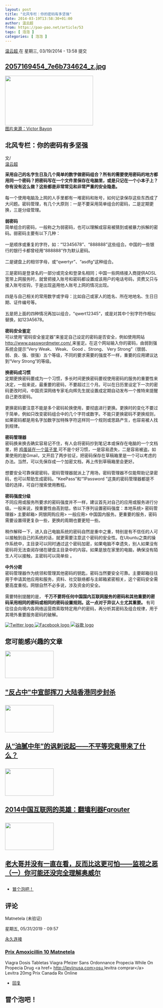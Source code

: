 ```yaml
---
layout: post
title: "北风专栏：你的密码有多坚强"
date: 2014-03-19T13:58:30+01:00
author: 温云超
from: https://pao-pao.net/article/53
tags: [ 泡泡 ]
categories: [ 泡泡 ]
---
```


<section class="clearfix" id="content" role="main">
 <div class="region region-content">
  <div class="block block-system" id="block-system-main">
   <div class="content">
    <div about="/article/53" class="node node-pao-pao-article node-promoted node-full view-mode-full clearfix" id="node-53" typeof="sioc:Item foaf:Document">
     <span class="rdf-meta element-hidden" content="北风专栏：你的密码有多坚强" property="dc:title">
     </span>
     <span class="rdf-meta element-hidden" content="1" datatype="xsd:integer" property="sioc:num_replies">
     </span>
     <div class="submitted">
      <span content="2014-03-19T13:58:30+01:00" datatype="xsd:dateTime" property="dc:date dc:created" rel="sioc:has_creator">
       <a about="/author/10" class="username" datatype="" href="/author/10" property="foaf:name" title="查看用户资料" typeof="sioc:UserAccount" xml:lang="">
        温云超
       </a>
       在 星期三, 03/19/2014 - 13:58 提交
      </span>
     </div>
     <div class="content">
      <div class="field field-name-field-image field-type-image field-label-hidden">
       <div class="field-items">
        <div class="field-item even">
         <div class="file file-image file-image-jpeg" id="file-103--2">
          <h2 class="element-invisible">
           <a href="/file/103">
            2057169454_7e6b734624_z.jpg
           </a>
          </h2>
          <div class="content">
           <img alt="" height="164" src="https://pao-pao.net/sites/pao-pao.net/files/styles/article_detail/public/2057169454_7e6b734624_z.jpg?itok=PzaSOjKy" title="" typeof="foaf:Image" width="290"/>
           <div class="field field-name-field-image-source field-type-link-field field-label-hidden">
            <div class="field-items">
             <div class="field-item even">
              <a href="https://www.flickr.com/photos/10856846@N07/2057169454/in/photolist-48MwNS-a7fBjA-4VunmL-dRezcB-dnQ16c-dx3HB8-dx3Hyi-6bRWwS-iVLbo-d7sDZJ-7M6YWk-388PY-4Fmx8v-5ngqg6-5DqmPX-6pYcqc-amiCjh-5QJP1U-CCjVc-bfTbQM-ssgxv-4ssas1-aXSn9n-87sZTW-87sZTJ-87sZTQ-7bS7kv-5KBhmv-ejfyvv-angEQG-dxyUFY-4BiFJF-dxtsJM-dxtsNP-dxtsKp-dxtsM8-89UTcX-4W6vGc-yEA6-7djfh-5aZCBQ-kuoW2X-A9Jmp-aMhbuv-fP55ks-tFTBN-cdM6PJ-b553HP-4so6j2-4Pw5ob-9XfP9z">
               图片来源：Victor Bayon
              </a>
             </div>
            </div>
           </div>
          </div>
         </div>
        </div>
       </div>
      </div>
      <div class="field field-name-title field-type-ds field-label-hidden">
       <div class="field-items">
        <div class="field-item even" property="dc:title">
         <h1 class="page-title">
          北风专栏：你的密码有多坚强
         </h1>
        </div>
       </div>
      </div>
      <div class="field-name-author">
       <div class="label-inline">
        文/
       </div>
       <a about="/author/10" class="username" datatype="" href="/author/10" property="foaf:name" title="查看用户资料" typeof="sioc:UserAccount" xml:lang="">
        温云超
       </a>
      </div>
      <div class="field field-name-body field-type-text-with-summary field-label-hidden">
       <div class="field-items">
        <div class="field-item even" property="content:encoded">
         <p>
          <strong>
           采用自己的名字生日及几个简单的数字做密码组合？所有的需要使用密码的地方都用同一个密码？把密码写在一个文件里保存在电脑里，或是只记在一个小本子上？你有没有这么做？这些都是非常常见和非常严重的安全隐患。
          </strong>
          <br/>
          <br/>
          每一个使用电脑及上网的人手里都有一堆密码和账号，如何记录保存这些东西成了大问题。密码管理，有几个大原则：一是不要采用简单组合的密码，二是定期更换，三是分级管理。
          <br/>
          <br/>
          <strong>
           弱密码
          </strong>
          <br/>
          简单组合的密码，一般称之为弱密码，也可以理解成容易被猜到或被暴力拆解的密码。弱密码主要有以下几种：
          <br/>
          <br/>
          一是顺序或重复的字符，如：“12345678”、“888888”这些组合。中国的一些银行的银行卡都曾经用“888888”作为默认密码。
          <br/>
          <br/>
          二是键盘上的相邻字母，或“qwertyr”、“asdfg”这种组合。
          <br/>
          <br/>
          三是密码是登录名的一部分或完全和登录名相同；中国一些网络接入商提供ADSL宽带上网服务时，就曾把接入账号和密码都设置成该用户的电话号码，资费又只与接入账号挂钩，于是出现盗用他人账号上网的情况出现。
          <br/>
          <br/>
          四是与自己相关的常用数字或字母：比如自己或家人的姓名、所在地地名、生日日期、证件编号等。
          <br/>
          <br/>
          五是把上面的四种情况再加以组合，“qwert12345”，或是对其中个别字符作相似替换，如123A5678。
          <br/>
          <br/>
          <strong>
           密码安全鉴定
          </strong>
          <br/>
          可以使用“密码安全鉴定器”来鉴定自己设定的密码是否安全，例如使用网站
          <a href="http://www.passwordmeter.com/" rel="nofollow" target="_blank">
           http://www.passwordmeter.com/
          </a>
          来鉴定。在这个网站输入你的密码，由弱到强系统会提示“Very Weak、 Weak、 Good 、Strong、 Very Strong”（很弱、弱、良、强、很强）五个等级，不同的要求需要的强度不一样，重要的应用建议达到“Very Strong”的等级。
          <br/>
          <br/>
          <strong>
           换密码成习惯
          </strong>
          <br/>
          定期更换密码要成为一个习惯，多长时间更换密码要视使用密码的服务的重要性来决定，一般来说，最重要的密码，不要超过三个月。可以在日历里设定下一次的密码更改时间，中国资深网络专家毛向辉先生就设置成定期自动发布一个推特来提醒自己更改密码。
          <br/>
          <br/>
          更换密码要注意不能是多个密码轮换使用，要彻底进行更换。更换时的变化不要过于简单，例如只改变密码组合中的几个字符或数字。不能只更换密码不更换规则，如果密码都是用名字加数字加特殊字符这样同一个规则或思路产生，也容易被人找到规律。
          <br/>
          <br/>
          <strong>
           密码管理器
          </strong>
          <br/>
          密码换来换去确实容易记不住，有人会将密码抄到笔记本或保存在电脑的一个文档里，把
          <a href="https://pao-pao.net/node/33" rel="nofollow">
           鸡蛋装在一个篮子里
          </a>
          可不是个好习惯，一是容易遗失，二是容易被盗。如果使用的是Gmail，又开启了两步验证，把密码保存在草稿箱里是一个可以考虑的办法。当然，可以先保存成一个加密文档，再上传到草稿箱里会更好。
          <br/>
          <br/>
          想要安全可靠保密密码，密码管理器就派上了用场，密码管理器不仅能帮助记录密码，也可以帮助生成密码。“KeePass”和“1Password ”这类的密码管理器都是不错的选择，可自行搜索使用教程。
          <br/>
          <br/>
          <strong>
           密码强度分级
          </strong>
          <br/>
          不同应用或服务所要求的密码强度并不一样，建议首先对自己的应用或服务进行分级。一般来说，按重要性由高到低，依以下序列设置密码强度：本地系统&gt; 密码管理器&gt; 主要邮箱&gt; 网银网购应用&gt; 一般应用&gt; 中国国内服务。更重要的服务，密码需要设置得更复杂一些，更换的周期也要更短一些。
          <br/>
          <br/>
          稍作解释一下，进入自己电脑系统的密码自然是重中之重，特别是有不信任的人可以接触到自己的系统的话，就更需要注意这个密码的安全性。在Ubuntu之类的操作系统中，主目录可以同时通过这个密码加密，如果电脑不幸遗失，别人如果没有密码将无法查阅存储在硬盘主目录中的内容。如果是放在家里的电脑，确保没有陌生人可以接触，主密码可以简单些 。
          <br/>
          <br/>
          <strong>
           中外分密
          </strong>
          <br/>
          密码管理器作为统领和管理其他密码的钥匙，密码当然要安全可靠。主要邮箱往往用于申请其他应用和服务，资料、社交联络都与主邮箱紧密相关，这个密码安全需要高度重视。网银自然不必多说，涉及资金的安全。
          <br/>
          <br/>
          需要特别提醒的是，
          <strong>
           千万不要将任何中国国内互联网服务的密码和其他重要的密码采用相同的密码或相同的密码设置规则。这一点对于异议人士尤其重要。
          </strong>
          有司往往会向境内各网络运营商索取特定用户的密码，再分析其密码及组合规律，用于其境外重要服务密码的破解。
         </p>
        </div>
       </div>
      </div>
      <div class="field field-name-service-links-displays-group field-type-ds field-label-hidden">
       <div class="field-items">
        <div class="field-item even">
         <div class="service-links">
          <a class="service-links-twitter" href="https://twitter.com/share?url=https%3A//pao-pao.net/article/53&amp;text=%E5%8C%97%E9%A3%8E%E4%B8%93%E6%A0%8F%EF%BC%9A%E4%BD%A0%E7%9A%84%E5%AF%86%E7%A0%81%E6%9C%89%E5%A4%9A%E5%9D%9A%E5%BC%BA" rel="nofollow" title="Share this on Twitter">
           <img alt="Twitter logo" src="https://pao-pao.net/sites/pao-pao.net/themes/rnw_paopao/servicelinks/png/twitter.png" typeof="foaf:Image"/>
          </a>
          <a class="service-links-facebook" href="https://www.facebook.com/sharer.php?u=https%3A//pao-pao.net/article/53&amp;t=%E5%8C%97%E9%A3%8E%E4%B8%93%E6%A0%8F%EF%BC%9A%E4%BD%A0%E7%9A%84%E5%AF%86%E7%A0%81%E6%9C%89%E5%A4%9A%E5%9D%9A%E5%BC%BA" rel="nofollow" title="Share on Facebook">
           <img alt="Facebook logo" src="https://pao-pao.net/sites/pao-pao.net/themes/rnw_paopao/servicelinks/png/facebook.png" typeof="foaf:Image"/>
          </a>
          <a class="service-links-google" href="https://www.google.com/bookmarks/mark?op=add&amp;bkmk=https%3A//pao-pao.net/article/53&amp;title=%E5%8C%97%E9%A3%8E%E4%B8%93%E6%A0%8F%EF%BC%9A%E4%BD%A0%E7%9A%84%E5%AF%86%E7%A0%81%E6%9C%89%E5%A4%9A%E5%9D%9A%E5%BC%BA" rel="nofollow" title="Bookmark this post on Google">
           <img alt="谷歌 logo" src="https://pao-pao.net/sites/pao-pao.net/themes/rnw_paopao/servicelinks/png/google.png" typeof="foaf:Image"/>
          </a>
         </div>
        </div>
       </div>
      </div>
     </div>
     <div class="block block-views related" id="block-views-articles-related-block-1">
      <h2>
       您可能感兴趣的文章
      </h2>
      <div class="content">
       <div class="view view-articles-related view-id-articles_related view-display-id-block_1 related promoted view-dom-id-228b653feb455364419119f0c78447fe">
        <div class="view-content">
         <div class="views-row views-row-1 views-row-odd views-row-first">
          <div class="ds-2col node node-pao-pao-article node-promoted view-mode-home_promoted_block_ clearfix">
           <div class="group-left">
            <div class="field field-name-field-image field-type-image field-label-hidden">
             <div class="field-items">
              <div class="field-item even">
               <a href="/article/215">
                <img height="90" src="https://pao-pao.net/sites/pao-pao.net/files/styles/home_promoted/public/reporters_17902155.jpg?itok=15lT23Jl" typeof="foaf:Image" width="160"/>
               </a>
              </div>
             </div>
            </div>
           </div>
           <div class="group-right">
            <div class="field field-name-field-promotitle field-type-text field-label-hidden">
             <div class="field-items">
              <div class="field-item even">
               <h2>
                <a href="/article/215">
                 "反占中"中宣部挥刀   大陆香港同步封杀
                </a>
                <h2>
                </h2>
               </h2>
              </div>
             </div>
            </div>
           </div>
          </div>
         </div>
         <div class="views-row views-row-2 views-row-even">
          <div class="ds-2col node node-pao-pao-article node-promoted node-sticky view-mode-home_promoted_block_ clearfix">
           <div class="group-left">
            <div class="field field-name-field-image field-type-image field-label-hidden">
             <div class="field-items">
              <div class="field-item even">
               <a href="/article/947">
                <img height="90" src="https://pao-pao.net/sites/pao-pao.net/files/styles/home_promoted/public/wechatimg1560.jpeg?itok=cBO3XO2_" typeof="foaf:Image" width="160"/>
               </a>
              </div>
             </div>
            </div>
           </div>
           <div class="group-right">
            <div class="field field-name-field-promotitle field-type-text field-label-hidden">
             <div class="field-items">
              <div class="field-item even">
               <h2>
                <a href="/article/947">
                 从“油腻中年”的讽刺说起——不平等究竟带来了什么？
                </a>
                <h2>
                </h2>
               </h2>
              </div>
             </div>
            </div>
           </div>
          </div>
         </div>
         <div class="views-row views-row-3 views-row-odd">
          <div class="ds-2col node node-pao-pao-article node-promoted view-mode-home_promoted_block_ clearfix">
           <div class="group-left">
            <div class="field field-name-field-image field-type-image field-label-hidden">
             <div class="field-items">
              <div class="field-item even">
               <a href="/article/318">
                <img height="90" src="https://pao-pao.net/sites/pao-pao.net/files/styles/home_promoted/public/fqrouter2-teaser.png?itok=hA6puIt8" typeof="foaf:Image" width="160"/>
               </a>
              </div>
             </div>
            </div>
           </div>
           <div class="group-right">
            <div class="field field-name-field-promotitle field-type-text field-label-hidden">
             <div class="field-items">
              <div class="field-item even">
               <h2>
                <a href="/article/318">
                 2014中国互联网的英雄：翻墙利器Fqrouter
                </a>
                <h2>
                </h2>
               </h2>
              </div>
             </div>
            </div>
           </div>
          </div>
         </div>
         <div class="views-row views-row-4 views-row-even views-row-last">
          <div class="ds-2col node node-pao-pao-article node-promoted node-sticky view-mode-home_promoted_block_ clearfix">
           <div class="group-left">
            <div class="field field-name-field-image field-type-image field-label-hidden">
             <div class="field-items">
              <div class="field-item even">
               <a href="/article/1033">
                <img height="90" src="https://pao-pao.net/sites/pao-pao.net/files/styles/home_promoted/public/tou__10.jpeg?itok=y5kMyK1v" typeof="foaf:Image" width="160"/>
               </a>
              </div>
             </div>
            </div>
           </div>
           <div class="group-right">
            <div class="field field-name-field-promotitle field-type-text field-label-hidden">
             <div class="field-items">
              <div class="field-item even">
               <h2>
                <a href="/article/1033">
                 老大哥并没有一直在看，反而比这更可怕——监视之恶（一）你可能还没完全理解奥威尔
                </a>
                <h2>
                </h2>
               </h2>
              </div>
             </div>
            </div>
           </div>
          </div>
         </div>
        </div>
       </div>
      </div>
     </div>
     <!-- /.block -->
     <ul class="links inline">
      <li class="comment-add first last active">
       <a class="active" href="/article/53#comment-form" title="分享您有关本文的看法与观点。">
        冒个泡吧！
       </a>
      </li>
     </ul>
     <div class="comment-wrapper" id="comments">
      <h2 class="title">
       评论
      </h2>
      <a id="comment-13657">
      </a>
      <div about="/comment/13657#comment-13657" class="comment comment-by-anonymous clearfix" typeof="sioc:Post sioct:Comment">
       <div class="attribution">
        <div class="comment-submitted">
         <p class="commenter-name">
          <span rel="sioc:has_creator">
           <span class="username" datatype="" property="foaf:name" typeof="sioc:UserAccount" xml:lang="">
            Matnetela (未验证)
           </span>
          </span>
         </p>
         <p class="comment-time">
          <span content="2019-05-31T09:57:05+02:00" datatype="xsd:dateTime" property="dc:date dc:created">
           星期五, 05/31/2019 - 09:57
          </span>
         </p>
         <p class="comment-permalink">
          <a class="permalink" href="/comment/13657#comment-13657" rel="bookmark">
           永久连接
          </a>
         </p>
        </div>
       </div>
       <div class="comment-text">
        <div class="comment-arrow">
        </div>
        <h3 datatype="" property="dc:title">
         <a class="permalink" href="/comment/13657#comment-13657" rel="bookmark">
          Prix Amoxicillin 10 Matnetela
         </a>
        </h3>
        <div class="content">
         <span class="rdf-meta element-hidden" rel="sioc:reply_of" resource="/article/53">
         </span>
         <div class="field field-name-comment-body field-type-text-long field-label-hidden">
          <div class="field-items">
           <div class="field-item even" property="content:encoded">
            <p>
             Viagra Dosis Tabletas Viagra Pfeizer Sans Ordonnance Propecia While On Propecia Drug  &lt;a href=
             <a href="http://leviinusa.com&gt;osu">
              http://leviinusa.com&gt;osu
             </a>
             levitra comprar&lt;/a&gt; Levitra 20mg Prix Canada Rx Online
            </p>
           </div>
          </div>
         </div>
        </div>
        <!-- /.content -->
        <ul class="links inline">
         <li class="comment-reply first last">
          <a href="/comment/reply/53/13657">
           回复
          </a>
         </li>
        </ul>
       </div>
       <!-- /.comment-text -->
      </div>
      <h2 class="title comment-form">
       冒个泡吧！
      </h2>
     </div>
    </div>
   </div>
  </div>
  <!-- /.block -->
 </div>
 <!-- /.region -->
</section>

